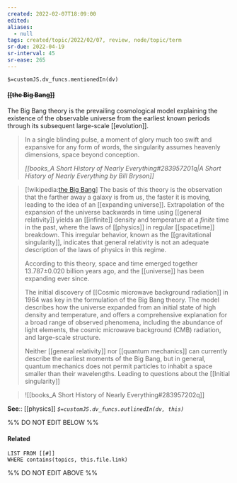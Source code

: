 ```yaml
---
created: 2022-02-07T18:09:00 
edited: 
aliases:
  - null
tags: created/topic/2022/02/07, review, node/topic/term
sr-due: 2022-04-19
sr-interval: 45
sr-ease: 265
---
```

`$=customJS.dv_funcs.mentionedIn(dv)`

#### <s class="topic-title">[[the Big Bang]]</s> 

The Big Bang theory is the prevailing cosmological model explaining the existence of the observable universe from the earliest known periods through its subsequent large-scale [[evolution]]. 

 > In a single blinding pulse, a moment of glory much too swift and expansive for any form of words, the singularity assumes heavenly dimensions, space beyond conception. 
 > 
> <cite>[[books_A Short History of Nearly Everything#283957201q|A Short History of Nearly Everything by Bill Bryson]]</cite>

> [!wikipedia:[the Big Bang](https://en.wikipedia.org/wiki/Big%20Bang)]
> The basis of this theory is the observation that the farther away a galaxy is from us, the faster it is moving, leading to the idea of an [[expanding universe]].
> Extrapolation of the expansion of the universe backwards in time using [[general relativity]] yields an [[infinite]] density and temperature at a *finite* time in the past, where the laws of [[physics]] in regular [[spacetime]] breakdown.
> This irregular behavior, known as the [[gravitational singularity]], indicates that general relativity is not an adequate description of the laws of physics in this regime. 
> 
> According to this theory, space and time emerged together 13.787±0.020 billion years ago, and the [[universe]] has been expanding ever since.
> 
> The initial discovery of [[Cosmic microwave background radiation]] in 1964 was key in the formulation of the Big Bang theory.
> The model describes how the universe expanded from an initial state of high density and temperature, and offers a comprehensive explanation for a broad range of observed phenomena, including the abundance of light elements, the cosmic microwave background (CMB) radiation, and large-scale structure.
> 
> Neither [[general relativity]] nor [[quantum mechanics]] can currently describe the earliest moments of the Big Bang, but in general, quantum mechanics does not permit particles to inhabit a space smaller than their wavelengths. Leading to questions about the [[Initial singularity]]
> 

> ![[books_A Short History of Nearly Everything#283957202q]]

**See**:: [[physics]]
*`$=customJS.dv_funcs.outlinedIn(dv, this)`*

%% DO NOT EDIT BELOW %%

#### Related 

```dataview
LIST FROM [[#]]
WHERE contains(topics, this.file.link)
```
%% DO NOT EDIT ABOVE %%
